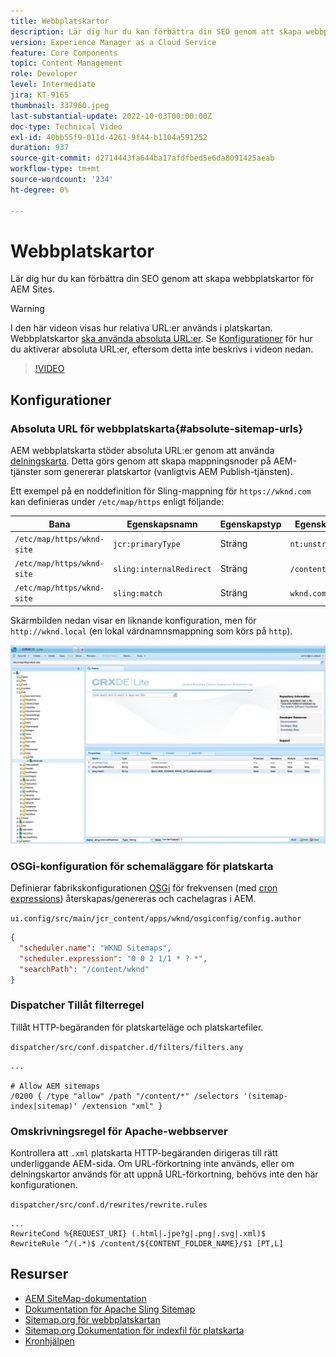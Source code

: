 ```yaml
---
title: Webbplatskartor
description: Lär dig hur du kan förbättra din SEO genom att skapa webbplatskartor för AEM Sites.
version: Experience Manager as a Cloud Service
feature: Core Components
topic: Content Management
role: Developer
level: Intermediate
jira: KT-9165
thumbnail: 337960.jpeg
last-substantial-update: 2022-10-03T00:00:00Z
doc-type: Technical Video
exl-id: 40bb55f9-011d-4261-9f44-b1104a591252
duration: 937
source-git-commit: d2714443fa644ba17afdfbed5e6da8091425aeab
workflow-type: tm+mt
source-wordcount: '234'
ht-degree: 0%

---
```


# Webbplatskartor

Lär dig hur du kan förbättra din SEO genom att skapa webbplatskartor för AEM Sites.

>[!WARNING]
>
>I den här videon visas hur relativa URL:er används i platskartan. Webbplatskartor [ska använda absoluta URL:er](https://sitemaps.org/protocol.html). Se [Konfigurationer](#absolute-sitemap-urls) för hur du aktiverar absoluta URL:er, eftersom detta inte beskrivs i videon nedan.

>[!VIDEO](https://video.tv.adobe.com/v/337960?quality=12&learn=on)

## Konfigurationer

### Absoluta URL för webbplatskarta{#absolute-sitemap-urls}

AEM webbplatskarta stöder absoluta URL:er genom att använda [delningskarta](https://sling.apache.org/documentation/the-sling-engine/mappings-for-resource-resolution.html). Detta görs genom att skapa mappningsnoder på AEM-tjänster som genererar platskartor (vanligtvis AEM Publish-tjänsten).

Ett exempel på en noddefinition för Sling-mappning för `https://wknd.com` kan definieras under `/etc/map/https` enligt följande:

| Bana | Egenskapsnamn | Egenskapstyp | Egenskapsvärde |
|------|----------|---------------|-------|
| `/etc/map/https/wknd-site` | `jcr:primaryType` | Sträng | `nt:unstructured` |
| `/etc/map/https/wknd-site` | `sling:internalRedirect` | Sträng | `/content/wknd/(.*)` |
| `/etc/map/https/wknd-site` | `sling:match` | Sträng | `wknd.com/$1` |

Skärmbilden nedan visar en liknande konfiguration, men för `http://wknd.local` (en lokal värdnamnsmappning som körs på `http`).

![Konfiguration av absolut URL för webbplatskarta](../assets/sitemaps/sitemaps-absolute-urls.jpg)


### OSGi-konfiguration för schemaläggare för platskarta

Definierar fabrikskonfigurationen [OSGi](http://localhost:4502/system/console/configMgr/org.apache.sling.sitemap.impl.SitemapScheduler) för frekvensen (med [cron expressions](https://cron.help/)) återskapas/genereras och cachelagras i AEM.

`ui.config/src/main/jcr_content/apps/wknd/osgiconfig/config.author`

```json
{
  "scheduler.name": "WKND Sitemaps",
  "scheduler.expression": "0 0 2 1/1 * ? *",
  "searchPath": "/content/wknd"
}
```

### Dispatcher Tillåt filterregel

Tillåt HTTP-begäranden för platskarteläge och platskartefiler.

`dispatcher/src/conf.dispatcher.d/filters/filters.any`

```
...

# Allow AEM sitemaps
/0200 { /type "allow" /path "/content/*" /selectors '(sitemap-index|sitemap)' /extension "xml" }
```

### Omskrivningsregel för Apache-webbserver

Kontrollera att `.xml` platskarta HTTP-begäranden dirigeras till rätt underliggande AEM-sida. Om URL-förkortning inte används, eller om delningskartor används för att uppnå URL-förkortning, behövs inte den här konfigurationen.

`dispatcher/src/conf.d/rewrites/rewrite.rules`

```
...
RewriteCond %{REQUEST_URI} (.html|.jpe?g|.png|.svg|.xml)$
RewriteRule ^/(.*)$ /content/${CONTENT_FOLDER_NAME}/$1 [PT,L]
```

## Resurser

+ [AEM SiteMap-dokumentation](https://experienceleague.adobe.com/docs/experience-manager-cloud-service/content/overview/seo-and-url-management.html?lang=sv-SE)
+ [Dokumentation för Apache Sling Sitemap](https://github.com/apache/sling-org-apache-sling-sitemap#readme)
+ [Sitemap.org för webbplatskartan](https://www.sitemaps.org/protocol.html)
+ [Sitemap.org Dokumentation för indexfil för platskarta](https://www.sitemaps.org/protocol.html#index)
+ [Kronhjälpen](https://cron.help/)

